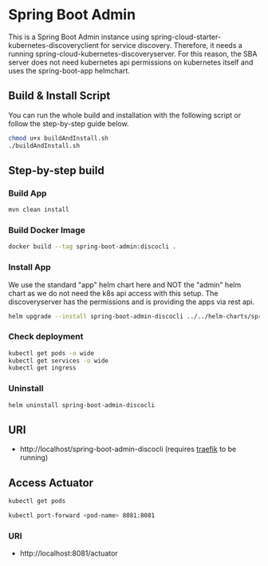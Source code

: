 # Spring Boot Admin

This is a Spring Boot Admin instance using spring-cloud-starter-kubernetes-discoveryclient for service discovery.
Therefore, it needs a running spring-cloud-kubernetes-discoveryserver.
For this reason, the SBA server does not need kubernetes api permissions on kubernetes itself and uses the 
spring-boot-app helmchart.


## Build & Install Script

You can run the whole build and installation with the following script or follow the step-by-step guide below.

```bash
chmod u+x buildAndInstall.sh
./buildAndInstall.sh
```

## Step-by-step build

### Build App
```bash
mvn clean install
```

### Build Docker Image
```bash
docker build --tag spring-boot-admin:discocli .
```

### Install App
We use the standard "app" helm chart here and NOT the "admin" helm chart as we do not need the k8s api access with this
setup. The discoveryserver has the permissions and is providing the apps via rest api.

```bash
helm upgrade --install spring-boot-admin-discocli ../../helm-charts/spring-boot-app -f deployment/values.yml
```

### Check deployment
```bash
kubectl get pods -o wide
kubectl get services -o wide
kubectl get ingress
```

### Uninstall
```bash
helm uninstall spring-boot-admin-discocli
```

## URI

- http://localhost/spring-boot-admin-discocli (requires [traefik](../../helm-charts/traefik/README.md) to be running)

## Access Actuator
```bash
kubectl get pods
```
```bash
kubectl port-forward <pod-name> 8081:8081
```
### URI

- http://localhost:8081/actuator
